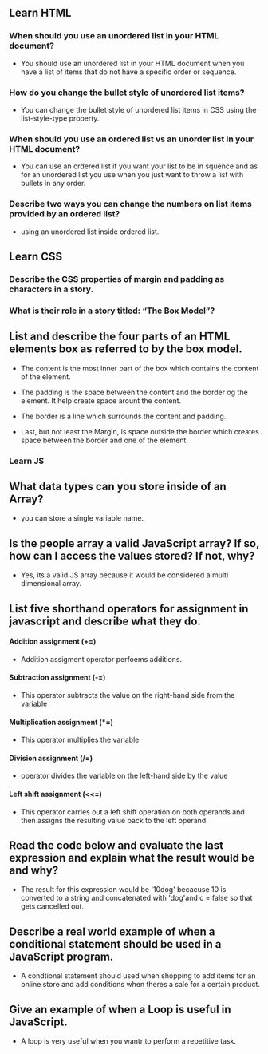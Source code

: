
## Learn HTML

### When should you use an unordered list in your HTML document?
* You should use an unordered list in your HTML document when you have a list of items that do not have a specific order or sequence.



### How do you change the bullet style of unordered list items?
* You can change the bullet style of unordered list items in CSS using the list-style-type property.



### When should you use an ordered list vs an unorder list in your HTML document?
* You can use an ordered list if you want your list to be in squence and as for an unordered list you use when you just want to throw a list with bullets in any order.


### Describe two ways you can change the numbers on list items provided by an ordered list?
* using an unordered list inside ordered list.





## Learn CSS


### Describe the CSS properties of margin and padding as characters in a story. 

###  What is their role in a story titled: “The Box Model”?


## List and describe the four parts of an HTML elements box as referred to by the box model.
* The content is the most inner part of the box which contains the content of the element.

* The padding is the space between the content and the border og the element.
It help create space arount the content.

* The border is a line which surrounds the content and padding.

* Last, but not least the Margin, is space outside the border which creates space between the border and one of the element.






### Learn JS

## What data types can you store inside of an Array?

* you can store a single variable name.



## Is the people array a valid JavaScript array? If so, how can I access the values stored? If not, why?
* Yes, its a valid JS array because it would be considered a multi dimensional array.


## List five shorthand operators for assignment in javascript and describe what they do.

#### Addition assignment (+=)
* Addition assigment operator perfoems additions.

#### Subtraction assignment (-=)
* This operator subtracts the value on the right-hand side from the variable 

#### Multiplication assignment (*=)
* This operator multiplies the variable 

#### Division assignment (/=)
*  operator divides the variable on the left-hand side by the value 

#### Left shift assignment (<<=)
*  This operator carries out a left shift operation on both operands and then assigns the resulting value back to the left operand.

## Read the code below and evaluate the last expression and explain what the result would be and why? 
* The result for this expression would be '10dog' becacuse 10 is converted to a string and concatenated with 'dog'and c = false so that gets cancelled out.


## Describe a real world example of when a conditional statement should be used in a JavaScript program.
* A condtional statement should used when shopping to add items for an online store and add conditions when theres a sale for a certain product.




## Give an example of when a Loop is useful in JavaScript.
* A loop is very useful when you wantr to perform a repetitive task.